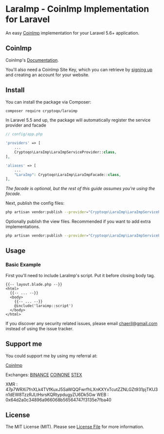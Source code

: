 # LaraImp - CoinImp Implementation for Laravel

An easy [CoinImp](https://www.coinimp.com/invite/e6bd25d1-70cb-49b4-9a19-3aa23c9d1994) implementation for your Laravel 5.6+ application.

## CoinImp

CoinImp's [Documentation](https://www.coinimp.com/documentation).

You'll also need a CoinImp Site Key, which you can retrieve by [signing up](https://www.coinimp.com/invite/e6bd25d1-70cb-49b4-9a19-3aa23c9d1994) and creating an account for your website.

## Install

You can install the package via Composer:

```bash
composer require cryptoqo/laraimp
```

In Laravel 5.5 and up, the package will automatically register the service provider and facade

```php
// config/app.php

'providers' => [
    ...
    Cryptoqo\LaraImp\LaraImpServiceProvider::class,
],

'aliases' => [
    ...
    "LaraImp": Cryptoqo\LaraImp\LaraImpFacade::class,
],
```

*The facade is optional, but the rest of this guide assumes you're using the facade.*

Next, publish the config files:

```bash
php artisan vendor:publish --provider="Cryptoqo\LaraImp\LaraImpServiceProvider" --tag="config"
```

Optionally publish the view files. Recommended if you want to add extra implementations.

```bash
php artisan vendor:publish --provider="Cryptoqo\LaraImp\LaraImpServiceProvider" --tag="views"
```

## Usage

### Basic Example

First you'll need to include LaraImp's script. Put it before closing body tag.

```
{{-- layout.blade.php --}}
<html>
  {{-- ... --}}
  <body>
    {{-- ... --}}
    @include('laraimp::script')
  </body>
</html>
```

If you discover any security related issues, please email chaeril@gmail.com instead of using the issue tracker.

## Support me

You could support me by using my referral at:

[CoinImp](https://www.coinimp.com/invite/e6bd25d1-70cb-49b4-9a19-3aa23c9d1994)

Exchanges:
[BINANCE](https://www.binance.com/?ref=35999051)
[COINONE](https://coinone.co.id/auth/register?code=ReEm4kvXVA)
[STEX](https://app.stex.com?ref=42774431)

XMR : 47p7WRXi7fnXLk4TVfKuxJ5SaWQQFwrfhLXnKXYxTcutZZNLGZt931pjTKU3n1dEW8TzzRJLtHsrsKQRtypdugyZU6Dk5Gw
WEB : 0x64d2a0c34896a966068b56564747f3135e7fba40

## License

The MIT License (MIT). Please see [License File](LICENSE.md) for more information.
